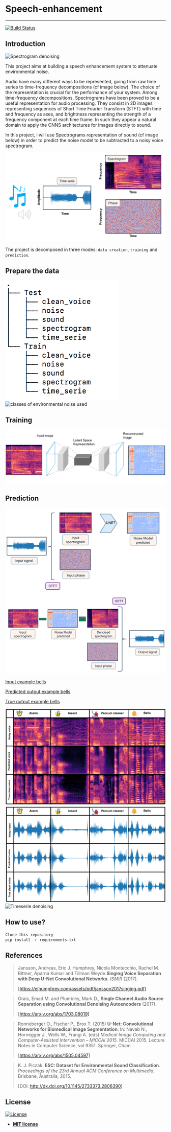 # Speech-enhancement
---
[![Build Status](https://travis-ci.com/vbelz/Speech-enhancement.svg?branch=master)](https://travis-ci.com/vbelz/Speech-enhancement)
>
>
## Introduction

<img src="img/denoise_10classes.gif" alt="Spectrogram denoising" title="Speech enhancement"/>

This project aims at building a speech enhancement system to attenuate environmental noise.

Audio have many different ways to be represented, going from raw time series to time-frequency decompositions (cf image below).
The choice of the representation is crucial for the performance of your system.
Among time-frequency decompositions, Spectrograms have been proved to be a useful representation for audio processing. They consist in 2D images representing sequences of Short Time Fourier Transform (STFT) with time and frequency as axes, and brightness representing the strength of a frequency component at each time frame. In such they appear a natural domain to apply the CNNS architectures for images directly to sound.

In this project, i will use Spectrograms representation of sound (cf image below) in order to predict the noise model
to be subtracted to a noisy voice spectrogram.

<img src="img/sound_to_spectrogram.png" alt="sound representation" title="sound representation" />

The project is decomposed in three modes: `data creation`, `training` and `prediction`.

## Prepare the data
<img src="img/structure_folder.png" alt="data folder structure" title="data folder structure" />


<img src="img/classes_noise.png" alt="classes of environmental noise used" title="classes of environmental noise" />

## Training


<img src="img/Unet_noisyvoice_to_noisemodel.png" alt="Unet training" title="Unet training" />

## Prediction

<img src="img/flow_prediction.png" alt="flow prediction part 1" title="flow prediction part 1" />

<img src="img/flow_prediction_part2.png" alt="flow prediction part 2" title="flow prediction part 2" />

[Input example bells](/demo_data/validation/noisy_voice_bells28.wav)

[Predicted output example bells](/demo_data/validation/voice_pred_bells28.wav)

[True output example bells](/demo_data/validation/voice_bells28.wav)

<img src="img/validation_spec_examples.png" alt="validation examples" title="Spectrogram validation examples" />

<img src="img/validation_timeserie_examples.png" alt="validation examples timeserie" title="Time serie validation examples" />

<img src="img/denoise_ts_10classes.gif" alt="Timeserie denoising" title="Speech enhancement"/>

## How to use?

```
Clone this repository
pip install -r requirements.txt

```
## References

>Jansson, Andreas, Eric J. Humphrey, Nicola Montecchio, Rachel M. Bittner, Aparna Kumar and Tillman Weyde.**Singing Voice Separation with Deep U-Net Convolutional Networks.** *ISMIR* (2017).
>
>[https://ejhumphrey.com/assets/pdf/jansson2017singing.pdf]

>Grais, Emad M. and Plumbley, Mark D., **Single Channel Audio Source Separation using Convolutional Denoising Autoencoders** (2017).
>
>[https://arxiv.org/abs/1703.08019]

>Ronneberger O., Fischer P., Brox T. (2015) **U-Net: Convolutional Networks for Biomedical Image Segmentation**. In: Navab N., Hornegger J., Wells W., Frangi A. (eds) *Medical Image Computing and Computer-Assisted Intervention – MICCAI 2015*. MICCAI 2015. Lecture Notes in Computer Science, vol 9351. Springer, Cham
>
>[https://arxiv.org/abs/1505.04597]

> K. J. Piczak. **ESC: Dataset for Environmental Sound Classification**. *Proceedings of the 23rd Annual ACM Conference on Multimedia*, Brisbane, Australia, 2015.
>
> [DOI: http://dx.doi.org/10.1145/2733373.2806390]

## License

[![License](http://img.shields.io/:license-mit-blue.svg?style=flat-square)](http://badges.mit-license.org)

- **[MIT license](http://opensource.org/licenses/mit-license.php)**
